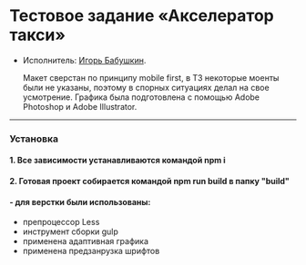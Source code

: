 # Тестовое задание «Акселератор такси» 

* Исполнитель: [Игорь Бабушкин](https://up.htmlacademy.ru/adaptive/14/user/185816).
   
   Макет сверстан по принципу mobile first, в ТЗ некоторые моенты были не указаны, поэтому в спорных ситуациях делал на свое усмотрение. Графика была подготовлена с помощью Adobe Photoshop и Adobe Illustrator.
---

### Установка

#### 1. Все зависимости устанавливаются командой npm i

#### 2. Готовая проект собирается командой npm run build в папку "build"

#### - для верстки были использованы:
 - препроцессор Less  
 - инструмент сборки gulp 
 - применена адаптивная графика
 - применена предзанрузка шрифтов

